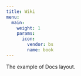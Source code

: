 ```yaml
---
title: Wiki
menu:
  main:
    weight: 1
    params:
      icon:
        vendor: bs
        name: book
---
```


The example of Docs layout.
